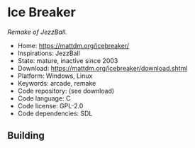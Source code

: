 # Ice Breaker

_Remake of JezzBall._

- Home: https://mattdm.org/icebreaker/
- Inspirations: JezzBall
- State: mature, inactive since 2003
- Download: https://mattdm.org/icebreaker/download.shtml
- Platform: Windows, Linux
- Keywords: arcade, remake
- Code repository: (see download)
- Code language: C
- Code license: GPL-2.0
- Code dependencies: SDL

## Building
